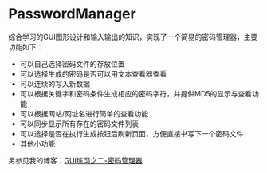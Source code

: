 # PasswordManager
综合学习的GUI图形设计和输入输出的知识，实现了一个简易的密码管理器，主要功能如下：
- 可以自己选择密码文件的存放位置
- 可以选择生成的密码是否可以用文本查看器查看
- 可以连续的写入新数据
- 可以根据关键字和密码条件生成相应的密码字符，并提供MD5的显示与查看功能
- 可以根据网站/网址名进行简单的查看功能
- 可以同步显示所有存在的密码文件列表
- 可以选择是否在执行生成按钮后刷新页面，方便直接书写下一个密码文件
- 其他小功能

另参见我的博客：[GUI练习之二-密码管理器](http://www.whtis.com/2016/02/20/GUI%E7%BB%83%E4%B9%A0%E4%B9%8B%E4%BA%8C-%E5%AF%86%E7%A0%81%E7%AE%A1%E7%90%86%E5%99%A8/)
